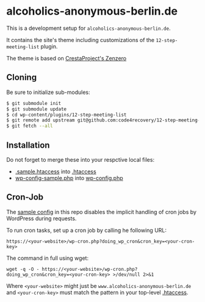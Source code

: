 # alcoholics-anonymous-berlin.de

This is a development setup for `alcoholics-anonymous-berlin.de`.

It contains the site's theme including customizations of the `12-step-meeting-list` plugin.

The theme is based on [CrestaProject's Zenzero](./wp-content/themes/zenzero/readme.txt)

## Cloning

Be sure to initialize sub-modules:

```bash
$ git submodule init
$ git submodule update
$ cd wp-content/plugins/12-step-meeting-list
$ git remote add upstream git@github.com:code4recovery/12-step-meeting-list.git
$ git fetch --all
 ```

## Installation

Do not forget to merge these into your respctive local files:

* [.sample.htaccess](./.sample.htaccess) into [.htaccess](./.htaccess)
* [wp-config-sample.php](./wp-config-sample.php) into [wp-config.php](./wp-config.php)

## Cron-Job

The [sample config](./wp-config-sample.php) in this repo disables the implicit handling of cron jobs by WordPress during requests.

To run cron tasks, set up a cron job by calling he following URL:

```
https://<your-website>/wp-cron.php?doing_wp_cron&cron_key=<your-cron-key>
```

The command in full using wget:

```
wget -q -O - https://<your-website>/wp-cron.php?doing_wp_cron&cron_key=<your-cron-key> >/dev/null 2>&1
```

Where `<your-website>` might just be `www.alcoholics-anonymous-berlin.de` and `<your-cron-key>` must match the pattern in your top-level [.htaccess](./.htaccess).
